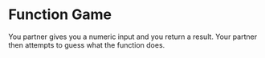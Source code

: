 # Function Game

You partner gives you a numeric input and you return a result. Your partner then attempts to guess what the function does.
